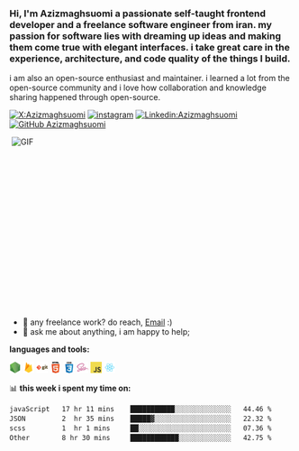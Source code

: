 ### Hi, I'm **Azizmaghsuomi** a passionate self-taught frontend developer and a freelance software engineer from iran. my passion for software lies with dreaming up ideas and making them come true with elegant interfaces. i take great care in the experience, architecture, and code quality of the things I build.

i am also an open-source enthusiast and maintainer. i learned a lot from the open-source community and i love how collaboration and knowledge sharing happened through open-source.

[![X:Azizmaghsuomi](https://img.shields.io/twitter/follow/azizmaghsuomi?style=social)](https://x.com/Azizmaghsuomi?s=09)
[![instagram](https://img.shields.io/instagram/follow/aziz_maghsuomi?style=social)](https://www.instagram.com/aziz_maghsuomi?igsh=dnpteHB2bWdpdnpy)
[![Linkedin:Azizmaghsuomi](https://img.shields.io/badge/-azizmaghsuomi-blue?style=flat-square&logo=Linkedin&logoColor=white&link=https://www.linkedin.com/in/aliysefian/)](https://www.linkedin.com/in/azizmaghsuomi/)
[![GitHub Azizmaghsuomi](https://img.shields.io/github/followers/thaiane?label=follow&style=social)](https://github.com/azizmaghsuomi)

  <img align="right" alt="GIF" src="https://github.com/abhisheknaiidu/abhisheknaiidu/blob/master/code.gif?raw=true" width="500" height="320" />
  
- 💼 any freelance work? do reach, [Email](https://azizmasoomi1@gmail.com) :)
- 💬 ask me about anything, i am happy to help;

**languages and tools:**  


<code><img height="20" src="https://raw.githubusercontent.com/github/explore/80688e429a7d4ef2fca1e82350fe8e3517d3494d/topics/nodejs/nodejs.png"></code>
<code><img height="20" src="https://raw.githubusercontent.com/github/explore/80688e429a7d4ef2fca1e82350fe8e3517d3494d/topics/firebase/firebase.png"></code>
<code><img height="20" src="https://raw.githubusercontent.com/github/explore/80688e429a7d4ef2fca1e82350fe8e3517d3494d/topics/git/git.png"></code>
<code><img height="20" src="https://raw.githubusercontent.com/github/explore/80688e429a7d4ef2fca1e82350fe8e3517d3494d/topics/html/html.png"></code>
<code><img height="20" src="https://raw.githubusercontent.com/github/explore/80688e429a7d4ef2fca1e82350fe8e3517d3494d/topics/css/css.png"></code>
<code><img height="20" src="https://raw.githubusercontent.com/github/explore/80688e429a7d4ef2fca1e82350fe8e3517d3494d/topics/sass/sass.png"></code>
<code><img height="20" src="https://raw.githubusercontent.com/github/explore/80688e429a7d4ef2fca1e82350fe8e3517d3494d/topics/javascript/javascript.png"></code>
<code><img height="20" src="https://raw.githubusercontent.com/github/explore/80688e429a7d4ef2fca1e82350fe8e3517d3494d/topics/react/react.png"></code>


📊 **this week i spent my time on:**
<!--START_SECTION:waka-->

```txt
javaScript   17 hr 11 mins    ███████████░░░░░░░░░░░░░░   44.46 %
JSON         2  hr 35 mins    █████▓░░░░░░░░░░░░░░░░░░░   22.32 %
scss         1  hr 1 mins     ██░░░░░░░░░░░░░░░░░░░░░░░   07.36 %
Other        8 hr 30 mins     ████████████░░░░░░░░░░░░░   42.75 %
```

<!--END_SECTION:waka-->


